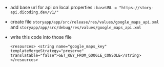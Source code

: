 * add base url for api on local.properties :
  ```baseURL = "https://story-api.dicoding.dev/v1/"```

* create file
  ```storyapp/app/src/release/res/values/google_maps_api.xml```
  and ```storyapp/app/src/debug/res/values/google_maps_api.xml```

* write this code into those file

  ```<resources> <string name="google_maps_key" templateMergeStrategy="preserve" translatable="false">GET_KEY_FROM_GOOGLE_CONSOLE</string> </resources>```